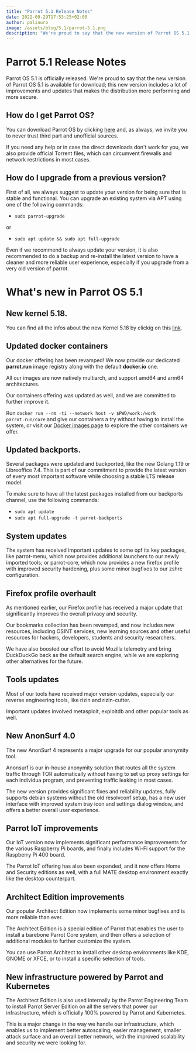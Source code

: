 ```yaml
---
title: "Parrot 5.1 Release Notes"
date: 2022-09-29T17:53:25+02:00
author: palinuro
image: /assets/blog/5.1/parrot-5.1.png
description: "We're proud to say that the new version of Parrot OS 5.1 is available for download."
---
```


[](/public/assets/blog/5.1/parrot-5.1.png)

# Parrot 5.1 Release Notes
Parrot OS 5.1 is officially released.
We're proud to say that the new version of Parrot OS 5.1 is available for download; this new version includes a lot of improvements and updates that makes the distribution more performing and more secure.

## How do I get Parrot OS?

You can download Parrot OS by clicking [here](http://parrotsec.org/download) and, as always, we invite you to never trust third part and unofficial sources.

If you need any help or in case the direct downloads don't work for you, we also provide official Torrent files, which can circumvent firewalls and network restrictions in most cases.

## How do I upgrade from a previous version?

First of all, we always suggest to update your version for being sure that is stable and functional.
You can upgrade an existing system via APT using one of the following commands:


* `sudo parrot-upgrade`

or

* `sudo apt update && sudo apt full-upgrade`

Even if we recommend to always update your version, it is also recommended to do a backup and re-install the latest version to have a cleaner and more reliable user experience, especially if you upgrade from a very old version of parrot.

# What's new in Parrot OS 5.1


## New kernel 5.18.

You can find all the infos about the new Kernel 5.18 by clickig on this [link](https://kernelnewbies.org/Linux_5.18#fprobe.2C_for_probing_multiple_functions_with_a_single_probe_handler).

## Updated docker containers

Our docker offering has been revamped!
We now provide our dedicated **parrot.run** image registry along with the default **docker.io** one.

All our images are now natively multiarch, and support amd64 and arm64 architectures.

Our containers offering was updated as well, and we are committed to further improve it.

Run `docker run --rm -ti --network host -v $PWD/work:/work parrot.run/core` and give our containers a try without having to install the system, or visit our [Docker images page](https://docs.parrotsec.org/docs/cloud/parrot-on-docker) to explore the other containers we offer.

## Updated backports.

Several packages were updated and backported, like the new Golang 1.19 or Libreoffice 7.4. This is part of our commitment to provide the latest version of every most important software while choosing a stable LTS release model.

To make sure to have all the latest packages installed from our backports channel, use the following commands:

* `sudo apt update`
* `sudo apt full-upgrade -t parrot-backports`

## System updates

The system has received important updates to some opf its key packages, like parrot-menu, which now provides additional launchers to our newly imported tools; or parrot-core, which now provides a new firefox profile with improved security hardening, plus some minor bugfixes to our zshrc configuration.

## Firefox profile overhault

As mentioned earlier, our Firefox profile has received a major update that significantly improves the overall privacy and security.

Our bookmarks collection has been revamped, and now includes new resources, including OSINT services, new learning sources and other useful resources for hackers, developers, students and security researchers.

We have also boosted our effort to avoid Mozilla telemetry and bring DuckDuckGo back as the default search engine, while we are exploring other alternatives for the future.

## Tools updates

Most of our tools have received major version updates, especially our reverse engineering tools, like rizin and rizin-cutter.

Important updates involved metasploit, exploitdb and other popular tools as well.


## New AnonSurf 4.0

The new AnonSurf 4 represents a major upgrade for our popular anonymity tool.

Anonsurf is our in-house anonymity solution that routes all the system traffic through TOR automatically without having to set up proxy settings for each individua program, and preventing traffic leaking in most cases.

The new version provides significant fixes and reliability updates, fully supports debian systems without the old resolvconf setup, has a new user interface with improved system tray icon and settings dialog window, and offers a better overall user experience.


## Parrot IoT improvements

Our IoT version now implements significant performance improvements for the various Raspberry Pi boards, and finally includes Wi-Fi support for the Raspberry Pi 400 board.

The Parrot IoT offering has also been expanded, and it now offers Home and Security editions as well, with a full MATE desktop environment exactly like the desktop counterpart.


## Architect Edition improvements

Our popular Architect Edition now implements some minor bugfixes and is more reliable than ever.

The Architect Edition is a special edition of Parrot that enables the user to install a barebone Parrot Core system, and then offers a selection of additional modules to further customize the system.

You can use Parrot Architect to install other desktop environments like KDE, GNOME or XFCE, or to install a specific selection of tools.

## New infrastructure powered by Parrot and Kubernetes

The Architect Edition is also used internally by the Parrot Engineering Team to install Parrot Server Edition on all the servers that power our infrastructure, which is officially 100% powered by Parrot and Kubernetes.

This is a major change in the way we handle our infrastructure, which enables us to implement better autoscaling, easier management, smaller attack surface and an overall better network, with the improved scalability and security we were looking for.